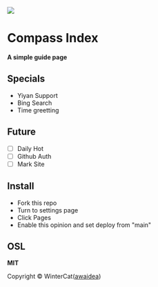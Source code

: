 ![](https://acbox.app/f/22vEh8/cpindex-banner-no-water-mark.webp.png)
# Compass Index
**A simple guide page**
## Specials
- Yiyan Support
- Bing Search
- Time greetting
## Future
- [ ] Daily Hot
- [ ] Github Auth
- [ ] Mark Site
## Install
- Fork this repo
- Turn to settings page
- Click Pages
- Enable this opinion and set deploy from "main"
## OSL
**MIT**

Copyright © WinterCat([awaidea](https://github.com/awaidea))
